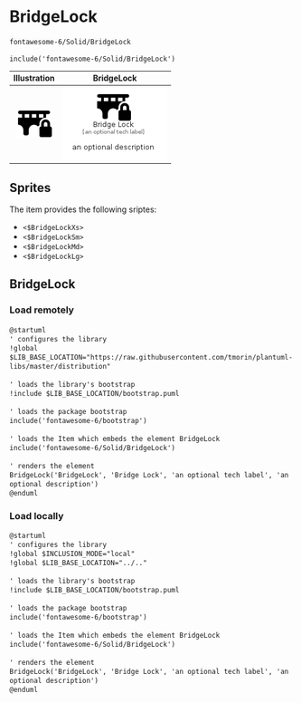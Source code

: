 # BridgeLock


```text
fontawesome-6/Solid/BridgeLock
```

```text
include('fontawesome-6/Solid/BridgeLock')
```



| Illustration | BridgeLock |
| :---: | :---: |
| ![illustration for Illustration](../../fontawesome-6/Solid/BridgeLock.png) | ![illustration for BridgeLock](../../fontawesome-6/Solid/BridgeLock.Local.png) |



## Sprites
The item provides the following sriptes:

- `<$BridgeLockXs>`
- `<$BridgeLockSm>`
- `<$BridgeLockMd>`
- `<$BridgeLockLg>`





## BridgeLock

### Load remotely
```plantuml
@startuml
' configures the library
!global $LIB_BASE_LOCATION="https://raw.githubusercontent.com/tmorin/plantuml-libs/master/distribution"

' loads the library's bootstrap
!include $LIB_BASE_LOCATION/bootstrap.puml

' loads the package bootstrap
include('fontawesome-6/bootstrap')

' loads the Item which embeds the element BridgeLock
include('fontawesome-6/Solid/BridgeLock')

' renders the element
BridgeLock('BridgeLock', 'Bridge Lock', 'an optional tech label', 'an optional description')
@enduml
```

### Load locally
```plantuml
@startuml
' configures the library
!global $INCLUSION_MODE="local"
!global $LIB_BASE_LOCATION="../.."

' loads the library's bootstrap
!include $LIB_BASE_LOCATION/bootstrap.puml

' loads the package bootstrap
include('fontawesome-6/bootstrap')

' loads the Item which embeds the element BridgeLock
include('fontawesome-6/Solid/BridgeLock')

' renders the element
BridgeLock('BridgeLock', 'Bridge Lock', 'an optional tech label', 'an optional description')
@enduml
```

